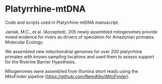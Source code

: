 # Platyrrhine-mtDNA

Code and scripts used in Platyrrhine mtDNA manuscript.

Janiak, M.C., et al. (Accepted). 205 newly assembled mitogenomes provide mixed evidence for rivers as drivers of speciation for Amazonian primates. Molecular Ecology.

We assembled new mitochondrial genomes for over 200 platyrrhine primates with known sampling locations and used them to assess support for the Riverine Barrier Hypothesis. 

Mitogenomes were assembled from Illumina short reads using the MitoFinder pipeline (https://github.com/RemiAllio/MitoFinder). 

